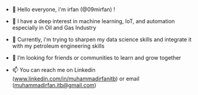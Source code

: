 - 👋 Hello everyone, i'm irfan (@09mirfan) !

- 👀 I have a deep interest in machine learning, IoT, and automation especially in Oil and Gas Industry

- 🌱 Currently, i'm trying to sharpen my data science skills and integrate it with my petroleum engineering skills

- 💞️ I’m looking for friends or communities to learn and grow together

- 📫 You can reach me on Linkedin (www.linkedin.com/in/muhammadirfanitb) or email (muhammadirfan.itb@gmail.com)

<!---
09mirfan/09mirfan is a ✨ special ✨ repository because its `README.md` (this file) appears on your GitHub profile.
You can click the Preview link to take a look at your changes.
--->
